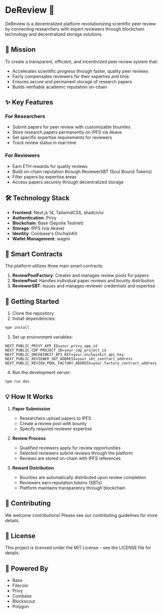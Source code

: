 # DeReview 🔬

DeReview is a decentralized platform revolutionizing scientific peer review by connecting researchers with expert reviewers through blockchain technology and decentralized storage solutions.

## 🎯 Mission

To create a transparent, efficient, and incentivized peer review system that:
- Accelerates scientific progress through faster, quality peer reviews
- Fairly compensates reviewers for their expertise and time
- Ensures secure and permanent storage of research papers
- Builds verifiable academic reputation on-chain

## ✨ Key Features

### For Researchers
- Submit papers for peer review with customizable bounties
- Store research papers permanently on IPFS via Akave
- Set specific expertise requirements for reviewers
- Track review status in real-time

### For Reviewers
- Earn ETH rewards for quality reviews
- Build on-chain reputation through ReviewerSBT (Soul Bound Tokens)
- Filter papers by expertise areas
- Access papers securely through decentralized storage

## 🛠 Technology Stack

- **Frontend**: Next.js 14, TailwindCSS, shadcn/ui
- **Authentication**: Privy
- **Blockchain**: Base (Sepolia Testnet)
- **Storage**: IPFS (via Akave)
- **Identity**: Coinbase's OnchainKit
- **Wallet Management**: wagmi

## 🔗 Smart Contracts

The platform utilizes three main smart contracts:
1. **ReviewPoolFactory**: Creates and manages review pools for papers
2. **ReviewPool**: Handles individual paper reviews and bounty distribution
3. **ReviewerSBT**: Issues and manages reviewer credentials and expertise

## 🚀 Getting Started

1. Clone the repository
2. Install dependencies:

```bash
npm install
```

3. Set up environment variables:
```env
NEXT_PUBLIC_PRIVY_APP_ID=your_privy_app_id
NEXT_PUBLIC_CDP_PROJECT_ID=your_cdp_project_id
NEXT_PUBLIC_ONCHAINKIT_API_KEY=your_onchainkit_api_key
NEXT_PUBLIC_REVIEWER_SBT_ADDRESS=your_sbt_contract_address
NEXT_PUBLIC_REVIEW_POOL_FACTORY_ADDRESS=your_factory_contract_address
```

4. Run the development server:
```bash
npm run dev
```

## 💡 How It Works

1. **Paper Submission**
   - Researchers upload papers to IPFS
   - Create a review pool with bounty
   - Specify required reviewer expertise

2. **Review Process**
   - Qualified reviewers apply for review opportunities
   - Selected reviewers submit reviews through the platform
   - Reviews are stored on-chain with IPFS references

3. **Reward Distribution**
   - Bounties are automatically distributed upon review completion
   - Reviewers earn reputation tokens (SBTs)
   - Platform maintains transparency through blockchain

## 🤝 Contributing

We welcome contributions! Please see our contributing guidelines for more details.

## 📜 License

This project is licensed under the MIT License - see the LICENSE file for details.

## 🌟 Powered By

- Base
- Filecoin
- Privy
- Coinbase
- Blockscout
- Polygon